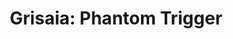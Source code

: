 --- 
title: "Grisaia: Phantom Trigger"
publishdate: "2019-9-15T16:48:46+02:00"
src: "https://365manga.net/manga/grisaia-phantom-trigger"
image: "https://data.365manga.net/images/thumbnails/1862-grisaia-phantom-trigger.jpg"
description: ""
---